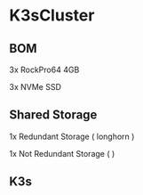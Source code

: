 # K3sCluster

## BOM
3x RockPro64 4GB

3x NVMe SSD

## Shared Storage
1x Redundant Storage ( longhorn )

1x Not Redundant Storage ( )

## K3s


